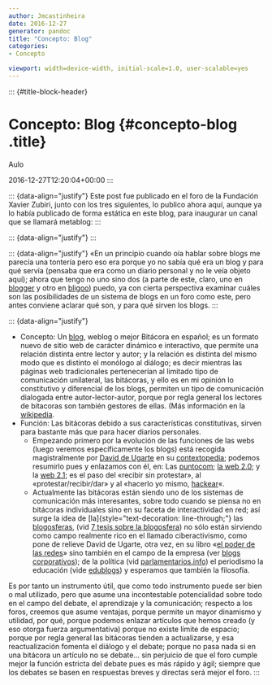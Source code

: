 ```yaml
---
author: Jmcastinheira
date: 2016-12-27
generator: pandoc
title: "Concepto: Blog"
categories:
- Concepto

viewport: width=device-width, initial-scale=1.0, user-scalable=yes
---
```


::: {#title-block-header}
# Concepto: Blog {#concepto-blog .title}

Aulo

2016-12-27T12:20:04+00:00
:::

::: {data-align="justify"}
Este post fue publicado en el foro de la Fundación Xavier Zubiri, junto
con los tres siguientes, lo publico ahora aquí, aunque ya lo había
publicado de forma estática en este blog, para inaugurar un canal que se
llamará metablog:
:::

::: {data-align="justify"}
:::

::: {data-align="justify"}
«En un principio cuando oía hablar sobre blogs me parecía una tontería
pero eso era porque yo no sabía qué era un blog y para qué servía
(pensaba que era como un diario personal y no le veía objeto aquí);
ahora que tengo no uno sino dos (a parte de este, claro, uno en
[blogger](http://lorealenelespejo.blogspot.com/ "Lo Real en el Espejo")
y otro en [bligoo](http://entelequia.bligoo.com/ "Entelequia")) puedo,
ya con cierta perspectiva examinar cuáles son las posibilidades de un
sistema de blogs en un foro como este, pero antes conviene aclarar qué
son, y para qué sirven los blogs.
:::

::: {data-align="justify"}
-   Concepto: Un [blog](http://es.wikipedia.org/wiki/Blog "Wikipedia"),
    weblog o mejor Bitácora en español; es un formato nuevo de sitio web
    de carácter dinámico e interactivo, que permite una relación
    distinta entre lector y autor; y la relación es distinta del mismo
    modo que es distinto el monólogo al diálogo; es decir mientras las
    páginas web tradicionales pertenecerían al limitado tipo de
    comunicación unilateral, las bitácoras, y ello es en mi opinión lo
    constitutivo y diferencial de los blogs, permiten un tipo de
    comunicación dialogada entre autor-lector-autor, porque por regla
    general los lectores de bitacoras son también gestores de ellas.
    (Más información en la
    [wikipedia](http://es.wikipedia.org/wiki/Blog "Wikipedia").
-   Función: Las bitácoras debido a sus características constitutivas,
    sirven para bastante más que para hacer diarios personales.
    -   Empezando primero por la evolución de las funciones de las webs
        (luego veremos específicamente los blogs) está recogida
        magistralmente por [David de
        Ugarte](http://www.deugarte.com/ "David de Ugarte") en su
        [contextopedia](http://www.deugarte.com/wiki/contextos/Portada "Contextopedia");
        podemos resumirlo pues y enlazamos con él, en: Las
        [puntocom](http://www.deugarte.com/wiki/contextos/Burbuja_puntocom "Burbuja puntocom");
        [la web
        2.0](http://www.deugarte.com/wiki/contextos/Web_2.0 "web 2.0");
        y la [web
        2.1](http://www.deugarte.com/wiki/contextos/Web_2.1 "web 2.1");
        es el paso del «recibir sin protestar», al
        «protestar/recibir/dar» y al «hacerlo yo mismo,
        [hackear](http://www.deugarte.com/wiki/contextos/Hackear "hackear")«.
    -   Actualmente las bitácoras están siendo uno de los sistemas de
        comunicación más interesantes, sobre todo cuando se piensa no en
        bitácoras individuales sino en su faceta de interactividad en
        red; así surge la idea de
        [la]{style="text-decoration: line-through;"} las
        [blogosferas](http://www.deugarte.com/wiki/contextos/Blogsfera "Blogosfera"),
        (vid [7 tesis sobre la
        blogosfera](http://www.deugarte.com/7-tesis-sobre-la-blogsfera))
        no sólo están sirviendo como campo realmente rico en el llamado
        ciberactivismo, como pone de relieve David de Ugarte, otra vez,
        en su libro «[el poder de las
        redes](http://www.deugarte.com/manual-ilustrado-para-ciberactivistas "El poder de las Redes")»
        sino también en el campo de la empresa (ver [blogs
        corporativos](http://www.deugarte.com/blogs-y-empresas-un-balance-tras-mas-de-3-anos));
        de la política (vid
        [parlamentarios.info](http://www.parlamentarios.info/ "Parlamentarios"))
        el periodismo la educación (vide
        [edublogs](http://aulablog21.wikispaces.com/edublogs0)) y
        esperamos que también la filosofía.

Es por tanto un instrumento útil, que como todo instrumento puede ser
bien o mal utilizado, pero que asume una incontestable potencialidad
sobre todo en el campo del debate, el aprendizaje y la comunicación;
respecto a los foros, creemos que asume ventajas, porque permite un
mayor dinamismo y utilidad, por qué, porque podemos enlazar artículos
que hemos creado (y eso otorga fuerza argumentativa) porque no existe
límite de espacio; porque por regla general las bitácoras tienden a
actualizarse, y esa reactualización fomenta el diálogo y el debate;
porque no pasa nada si en una bitácora un artículo no se debate... sin
perjuicio de que el foro cumple mejor la función estricta del debate
pues es más rápido y ágil; siempre que los debates se basen en
respuestas breves y directas será mejor el foro.
:::
